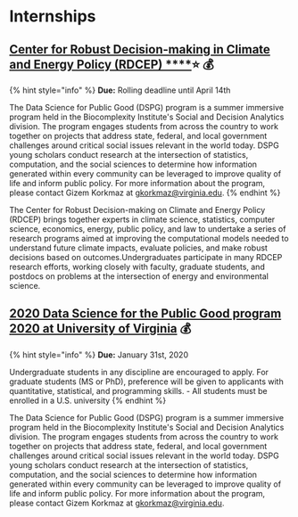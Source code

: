 # Internships

## [Center for Robust Decision-making in Climate and Energy Policy \(RDCEP\) ****](http://www.rdcep.org/)⭐ 💰

{% hint style="info" %}
**Due:** Rolling deadline until April 14th

The Data Science for Public Good \(DSPG\) program is a summer immersive program held in the Biocomplexity Institute's Social and Decision Analytics division. The program engages students from across the country to work together on projects that address state, federal, and local government challenges around critical social issues relevant in the world today. DSPG young scholars conduct research at the intersection of statistics, computation, and the social sciences to determine how information generated within every community can be leveraged to improve quality of life and inform public policy. For more information about the program, please contact Gizem Korkmaz at gkorkmaz@virginia.edu.
{% endhint %}

The Center for Robust Decision-making on Climate and Energy Policy \(RDCEP\) brings together experts in climate science, statistics, computer science, economics, energy, public policy, and law to undertake a series of research programs aimed at improving the computational models needed to understand future climate impacts, evaluate policies, and make robust decisions based on outcomes.Undergraduates participate in many RDCEP research efforts, working closely with faculty, graduate students, and postdocs on problems at the intersection of energy and environmental science.

## [2020 Data Science for the Public Good program 2020 at University of Virginia](https://biocomplexity.virginia.edu/social-decision-analytics/dspg-program/dspg-recruitment2020) 💰

{% hint style="info" %}
**Due:** January 31st, 2020

Undergraduate students in any discipline are encouraged to apply. For graduate students \(MS or PhD\), preference will be given to applicants with quantitative, statistical, and programming skills. - All students must be enrolled in a U.S. university
{% endhint %}

The Data Science for Public Good \(DSPG\) program is a summer immersive program held in the Biocomplexity Institute's Social and Decision Analytics division. The program engages students from across the country to work together on projects that address state, federal, and local government challenges around critical social issues relevant in the world today. DSPG young scholars conduct research at the intersection of statistics, computation, and the social sciences to determine how information generated within every community can be leveraged to improve quality of life and inform public policy. For more information about the program, please contact Gizem Korkmaz at gkorkmaz@virginia.edu.

